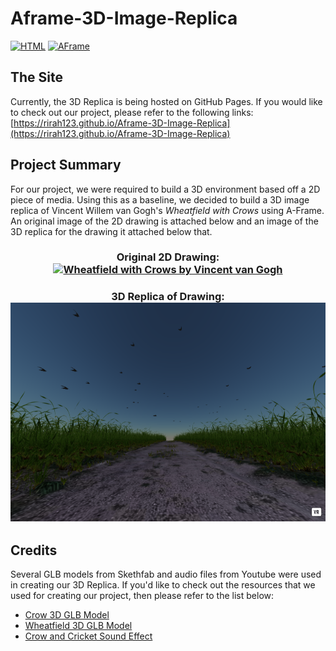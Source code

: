 # Aframe-3D-Image-Replica
[![HTML](https://img.shields.io/badge/HTML-E34F26?style=for-the-badge&logo=HTML5&logoColor=white)]()
[![AFrame](https://img.shields.io/badge/AFrame-EF2D5E?style=for-the-badge&logo=AFrame&logoColor=white)]()

## The Site
Currently, the 3D Replica is being hosted on GitHub Pages. If you would like to check out our project, please refer to the following links:
[https://rirah123.github.io/Aframe-3D-Image-Replica](https://rirah123.github.io/Aframe-3D-Image-Replica)

## Project Summary

For our project, we were required to build a 3D environment based off a 2D piece of media. Using this as a baseline, we decided to build a 3D image replica of Vincent Willem van Gogh's *Wheatfield with Crows* using A-Frame. An original image of the 2D drawing is attached below and an image of the 3D replica for the drawing it attached below that.

<h3 align="center">
    Original 2D Drawing:<br/>
    <a href="https://en.wikipedia.org/wiki/Wheatfield_with_Crows" target="_blank"> <img src="https://upload.wikimedia.org/wikipedia/commons/d/d3/Vincent_Van_Gogh_-_Wheatfield_with_Crows.jpg" height="350" width="700" alt="Wheatfield with Crows by Vincent van Gogh"></a>
</h3>

<h3 align="center">
    3D Replica of Drawing:<br/>
    <a href="https://rirah123.github.io/Aframe-3D-Image-Replica" target="_blank"> <img src="assets/3D-Environment-Replica.png" height="350" width="700" alt="3D Replica of Wheatfield with Crows"></a>
  </div>
</h3>

## Credits
Several GLB models from Skethfab and audio files from Youtube were used in creating our 3D Replica. If you'd like to check out the resources that we used for creating our project, then please refer to the list below:
- [Crow 3D GLB Model](https://sketchfab.com/3d-models/dusty-path-in-the-fields-1386c844619e4006a916383158f7ade5)
- [Wheatfield 3D GLB Model](https://sketchfab.com/3d-models/flying-crow-blacksmiths-workshop-assets-3ecfc0834b5b4883b840d0426c267efe)
- [Crow and Cricket Sound Effect](https://www.youtube.com/watch?v=oT_Pbxpwlpc&ab_channel=WhatElseIsThere%3F)
